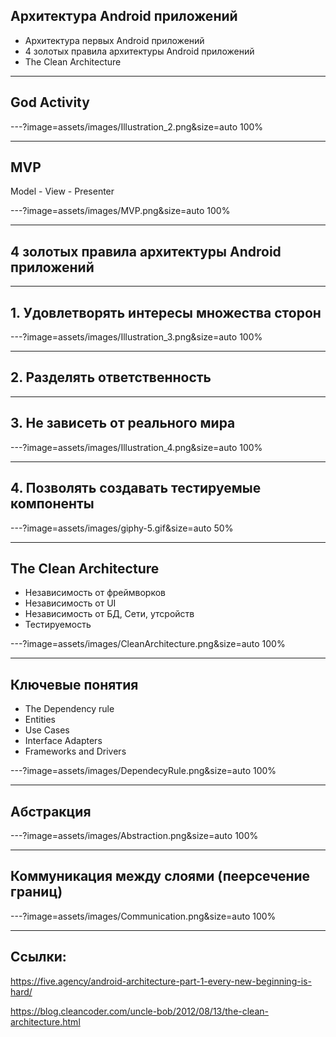 
## Архитектура Android приложений

- Архитектура первых Android приложений
- 4 золотых правила архитектуры Android приложений
- The Clean Architecture

---

## God Activity 

---?image=assets/images/Illustration_2.png&size=auto 100%

---

## MVP
Model - View - Presenter

---?image=assets/images/MVP.png&size=auto 100%

---

## 4 золотых правила архитектуры Android приложений

---

## 1. Удовлетворять интересы множества сторон


---?image=assets/images/Illustration_3.png&size=auto 100%

---

## 2. Разделять ответственность

---

## 3. Не зависеть от реального мира

---?image=assets/images/Illustration_4.png&size=auto 100%

---


## 4. Позволять создавать тестируемые компоненты

---?image=assets/images/giphy-5.gif&size=auto 50%

---


## The Clean Architecture

- Независимость от фреймворков
- Независимость от UI
- Независимость от БД, Сети, утсройств
- Тестируемость


---?image=assets/images/CleanArchitecture.png&size=auto 100%

---


## Ключевые понятия
- The Dependency rule
- Entities 
- Use Cases
- Interface Adapters
- Frameworks and Drivers

---?image=assets/images/DependecyRule.png&size=auto 100%

---

## Абстракция 

---?image=assets/images/Abstraction.png&size=auto 100%

---

## Коммуникация между слоями (пеерсечение границ)

---?image=assets/images/Communication.png&size=auto 100%

---

## Ссылки: 
https://five.agency/android-architecture-part-1-every-new-beginning-is-hard/

https://blog.cleancoder.com/uncle-bob/2012/08/13/the-clean-architecture.html









